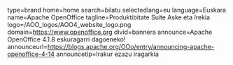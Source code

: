type=brand
home=home
search=bilatu
selectedlang=eu
language=Euskara
name=Apache OpenOffice
tagline=Produktibitate Suite Aske eta Irekia
logo=/AOO_logos/AOO4_website_logo.png
domain=https://www.openoffice.org
divid=bannera
announce=Apache OpenOffice 4.1.8 eskuragarri dagoeneko!
announceurl=https://blogs.apache.org/OOo/entry/announcing-apache-openoffice-4-14
announcetip=Irakur ezazu iragarkia
~~~~~~
